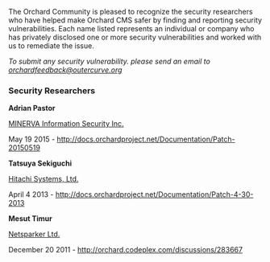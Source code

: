 
The Orchard Community is pleased to recognize the security researchers who have helped make Orchard CMS safer by finding and reporting security vulnerabilities. Each name listed represents an individual or company who has privately disclosed one or more security vulnerabilities and worked with us to remediate the issue.

_To submit any security vulnerability. please send an email to <orchardfeedback@outercurve.org>_

### Security Researchers

**Adrian Pastor**

[MINERVA Information Security Inc.](http://minerva-is.net)

May 19 2015 - http://docs.orchardproject.net/Documentation/Patch-20150519

**Tatsuya Sekiguchi**

[Hitachi Systems, Ltd.](http://www.hitachi-systems.com/eng/)

April 4 2013 - http://docs.orchardproject.net/Documentation/Patch-4-30-2013

**Mesut Timur**

[Netsparker Ltd.](https://www.netsparker.com/)

December 20 2011 - http://orchard.codeplex.com/discussions/283667
